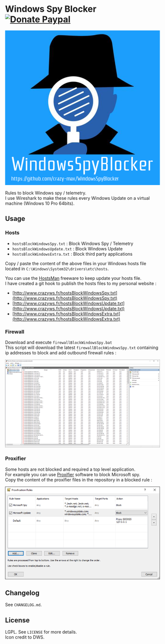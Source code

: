 # Windows Spy Blocker [![Donate Paypal](https://img.shields.io/badge/donate-paypal-blue.svg)](https://www.paypal.me/crazyws)

![](logo.png)

Rules to block Windows spy / telemetry.<br />
I use Wireshark to make these rules every Windows Update on a virtual machine (Windows 10 Pro 64bits).

## Usage

### Hosts

* `hostsBlockWindowsSpy.txt` : Block Windows Spy / Telemetry
* `hostsBlockWindowsUpdate.txt` : Block Windows Update
* `hostsBlockWindowsExtra.txt` : Block third party applications

Copy / paste the content of the above files in your Windows hosts file located in `C:\Windows\System32\drivers\etc\hosts`.<br />

You can use the [HostsMan](http://www.abelhadigital.com/hostsman) freeware to keep update your hosts file.<br />
I have created a git hook to publish the hosts files to my personal website :
* [http://www.crazyws.fr/hostsBlockWindowsSpy.txt](http://www.crazyws.fr/hostsBlockWindowsSpy.txt)
* [http://www.crazyws.fr/hostsBlockWindowsUpdate.txt](http://www.crazyws.fr/hostsBlockWindowsUpdate.txt)
* [http://www.crazyws.fr/hostsBlockWindowsExtra.txt](http://www.crazyws.fr/hostsBlockWindowsExtra.txt)

### Firewall

Download and execute `firewallBlockWindowsSpy.bat`<br />
This script will download the latest `firewallBlockWindowsSpy.txt` containing ip addresses to block and add outbound firewall rules :

![](firewall/firewallRules.png)

### Proxifier

Some hosts are not blocked and required a top level application.<br />
For example you can use [Proxifier](https://www.proxifier.com/) software to block Microsoft spy.<br />
Copy the content of the proxifier files in the repository in a blocked rule :

![](proxifier/rule.png)

## Changelog

See `CHANGELOG.md`.

## License

LGPL. See `LICENSE` for more details.<br />
Icon credit to DWS.

